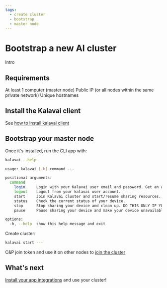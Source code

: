 ```yaml
---
tags:
  - create cluster
  - bootstrap
  - master node
---
```


# Bootstrap a new AI cluster

Intro

## Requirements

At least 1 computer (master node)
Public IP (or all nodes within the same private network)
Unique hostnames


## Install the Kalavai client

See [how to install kalavai client](install_client.md)



## Bootstrap your master node


Once it's installed, run the CLI app with:

```bash
kalavai --help
```

```bash
usage: kalavai [-h] command ...

positional arguments:
  command
    login     Login with your Kalavai user email and password. Get an account from https://platform.kalavai.net
    logout    Logout from your kalavai user account.
    start     Join Kalavai cluster and start/resume sharing resources.
    status    Check the current status of your device.
    stop      Stop sharing your device and clean up. DO THIS ONLY IF YOU WANT TO REMOVE KALAVAI-CLIENT from your device.
    pause     Pause sharing your device and make your device unavailable for kalavai scheduling.

options:
  -h, --help  show this help message and exit
```

Create cluster:
```bash
kalavai start ---
```


C&P join token and use it on other nodes to [join the cluster](join.md)

## What's next

[Install your app integrations](install_apps.md) and use your cluster!
